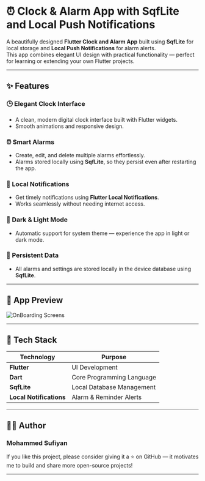 # ⏰ Clock & Alarm App with SqfLite and Local Push Notifications

A beautifully designed **Flutter Clock and Alarm App** built using **SqfLite** for local storage and **Local Push Notifications** for alarm alerts.  
This app combines elegant UI design with practical functionality — perfect for learning or extending your own Flutter projects.

---

## ✨ Features

### 🕒 Elegant Clock Interface
- A clean, modern digital clock interface built with Flutter widgets.
- Smooth animations and responsive design.

### ⏰ Smart Alarms
- Create, edit, and delete multiple alarms effortlessly.
- Alarms stored locally using **SqfLite**, so they persist even after restarting the app.

### 🔔 Local Notifications
- Get timely notifications using **Flutter Local Notifications**.
- Works seamlessly without needing internet access.

### 🌙 Dark & Light Mode
- Automatic support for system theme — experience the app in light or dark mode.

### 💾 Persistent Data
- All alarms and settings are stored locally in the device database using **SqfLite**.

---

## 📱 App Preview

![OnBoarding Screens](https://github.com/JunaidJameel/Clock-Alarm-app-with-SqfLite/assets/109211380/676b4807-3419-40b9-9bc7-4503640d2649)

---

## 🧱 Tech Stack

| Technology | Purpose |
|-------------|----------|
| **Flutter** | UI Development |
| **Dart** | Core Programming Language |
| **SqfLite** | Local Database Management |
| **Local Notifications** | Alarm & Reminder Alerts |

---

## 👨‍💻 Author

### **Mohammed Sufiyan**

If you like this project, please consider giving it a ⭐ on GitHub — it motivates me to build and share more open-source projects!

---


